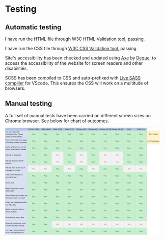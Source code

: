 # Testing

## Automatic testing

I have run the HTML file through [W3C HTML Validation tool](https://validator.w3.org/), passing.

I have run the CSS file through [W3C CSS Validation tool](https://jigsaw.w3.org/css-validator/), passing.

Site's accessibility has been checked and updated using [Axe](https://www.deque.com/axe/) by [Deque](https://www.deque.com/), to access the accessibility of the website for screen readers and other disabilities.

SCSS has been compiled to CSS and auto-prefixed with [Live SASS compilier](https://github.com/ritwickdey/vscode-live-sass-compiler) for VScode. 
This ensures the CSS will work on a multitude of browsers.

## Manual testing

A full set of manual tests have been carried on different screen sizes on Chrome browser.
See below for chart of outcomes.

![alt text](TestOutcomes.png "Image of test carried out")
